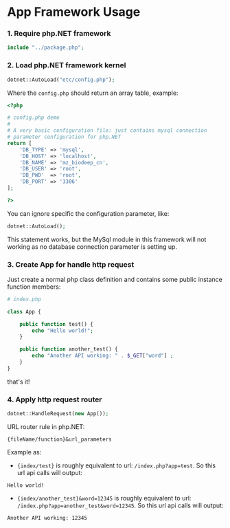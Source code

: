 # App Framework Usage

### 1. Require php.NET framework

```php
include "../package.php";
```

### 2. Load php.NET framework kernel

```php
dotnet::AutoLoad("etc/config.php");
```

Where the ``config.php`` should return an array table, example:

```php
<?php

# config.php demo
#
# A very basic configuration file: just contains mysql connection 
# parameter configuration for php.NET
return [
	'DB_TYPE' => 'mysql',
	'DB_HOST' => 'localhost',
	'DB_NAME' => 'mz_biodeep_cn',
	'DB_USER' => 'root',
	'DB_PWD'  => 'root',
	'DB_PORT' => '3306'
];

?>
```

You can ignore specific the configuration parameter, like:

```php
dotnet::AutoLoad();
```

This statement works, but the MySql module in this framework will not working as no database connection parameter is setting up.

### 3. Create App for handle http request

Just create a normal php class definition and contains some public instance function members:

```php
# index.php

class App {

    public function test() {
        echo "Hello world!";
    }

    public function another_test() {
        echo "Another API working: " . $_GET["word"] ;
    }
}
```

that's it!

### 4. Apply http request router

```php
dotnet::HandleRequest(new App());
```

URL router rule in php.NET:

```
{fileName/function}&url_parameters
```

Example as:

+ ``{index/test}`` is roughly equivalent to url: ``/index.php?app=test``. So this url api calls will output:
   
```
Hello world!
```

+ ``{index/another_test}&word=12345`` is roughly equivalent to url: ``/index.php?app=another_test&word=12345``. So this url api calls will output:

```
Another API working: 12345
```